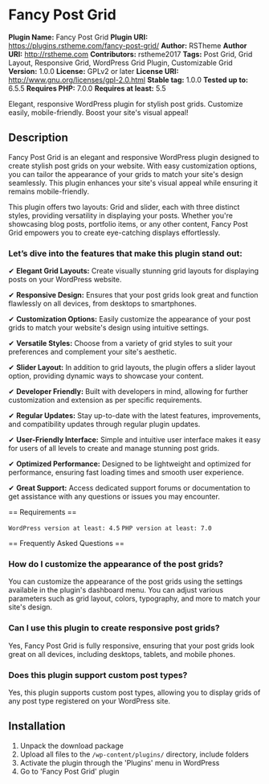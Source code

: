 # Fancy Post Grid #
  
**Plugin Name:** Fancy Post Grid 
**Plugin URI:** https://plugins.rstheme.com/fancy-post-grid/
**Author:** RSTheme 
**Author URI:** http://rstheme.com 
**Contributors:** rstheme2017
**Tags:** Post Grid, Grid Layout, Responsive Grid, WordPress Grid Plugin, Customizable Grid   
**Version:** 1.0.0
**License:** GPLv2 or later
**License URI:** http://www.gnu.org/licenses/gpl-2.0.html 
**Stable tag:** 1.0.0
**Tested up to:** 6.5.5
**Requires PHP:** 7.0.0
**Requires at least:** 5.5

Elegant, responsive WordPress plugin for stylish post grids. Customize easily, mobile-friendly. Boost your site's visual appeal!


## Description ##

Fancy Post Grid is an elegant and responsive WordPress plugin designed to create stylish post grids on your website. With easy customization options, you can tailor the appearance of your grids to match your site's design seamlessly. This plugin enhances your site's visual appeal while ensuring it remains mobile-friendly.

This plugin offers two layouts: Grid and slider, each with three distinct styles, providing versatility in displaying your posts. Whether you're showcasing blog posts, portfolio items, or any other content, Fancy Post Grid empowers you to create eye-catching displays effortlessly.


### Let’s dive into the features that make this plugin stand out: ###


✔ **Elegant Grid Layouts:**
Create visually stunning grid layouts for displaying posts on your WordPress website.

✔ **Responsive Design:**
Ensures that your post grids look great and function flawlessly on all devices, from desktops to smartphones.

✔ **Customization Options:**
Easily customize the appearance of your post grids to match your website's design using intuitive settings.

✔ **Versatile Styles:**
Choose from a variety of grid styles to suit your preferences and complement your site's aesthetic.

✔ **Slider Layout:**
In addition to grid layouts, the plugin offers a slider layout option, providing dynamic ways to showcase your content.

✔ **Developer Friendly:**
Built with developers in mind, allowing for further customization and extension as per specific requirements.

✔ **Regular Updates:**
Stay up-to-date with the latest features, improvements, and compatibility updates through regular plugin updates.

✔ **User-Friendly Interface:**
Simple and intuitive user interface makes it easy for users of all levels to create and manage stunning post grids.

✔ **Optimized Performance:**
Designed to be lightweight and optimized for performance, ensuring fast loading times and smooth user experience.

✔ **Great Support:**
Access dedicated support forums or documentation to get assistance with any questions or issues you may encounter.


== Requirements ==

`WordPress version at least: 4.5` 
`PHP version at least: 7.0`


== Frequently Asked Questions ==


### How do I customize the appearance of the post grids? ###

You can customize the appearance of the post grids using the settings available in the plugin's dashboard menu. You can adjust various parameters such as grid layout, colors, typography, and more to match your site's design.

### Can I use this plugin to create responsive post grids? ###

Yes, Fancy Post Grid is fully responsive, ensuring that your post grids look great on all devices, including desktops, tablets, and mobile phones.

### Does this plugin support custom post types? ###

Yes, this plugin supports custom post types, allowing you to display grids of any post type registered on your WordPress site.


## Installation ##

1. Unpack the download package
2. Upload all files to the `/wp-content/plugins/` directory, include folders
3. Activate the plugin through the 'Plugins' menu in WordPress
4. Go to 'Fancy Post Grid' plugin

